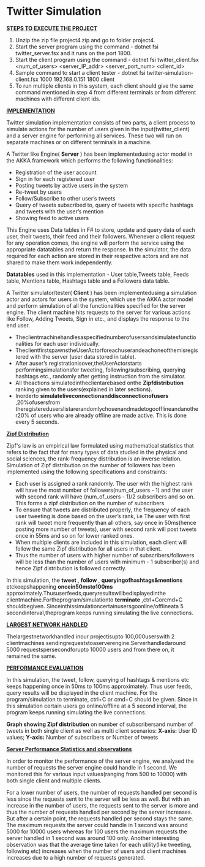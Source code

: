 # Twitter Simulation

<ins>**STEPS TO EXECUTE THE PROJECT**</ins>

1. Unzip the zip file project4.zip and go to folder project4.
2. Start the server program using the command - dotnet fsi twitter_server.fsx and it runs
    on the port 1800.
3. Start the client program using the command - dotnet fsi twitter_client.fsx
    <num_of_users> <server_IP_addr> <server_port_num> <client_id>
4. Sample command to start a client tester -
    dotnet fsi twitter-simulation-client.fsx 1000 192.168.0.151 1800 client
5. To run multiple clients in this system, each client should give the same command
    mentioned in step 4 from different terminals or from different machines with different
    client ids.

<ins>**IMPLEMENTATION**</ins>

Twitter simulation implementation consists of two parts, a client process to simulate actions
for the number of users given in the input(twitter_client) and a server engine for performing
all services. These two will run on separate machines or on different terminals in a machine.

A Twitter like Engine( **Server** ) has been implementedusing actor model in the AKKA
framework which performs the following functionalities:
* Registration of the user account
* Sign in for each registered user
* Posting tweets by active users in the system
* Re-tweet by users
* Follow/Subscribe to other user’s tweets
* Query of tweets subscribed to, query of tweets with specific hashtags and tweets with
the user’s mention
* Showing feed to active users

This Engine uses Data tables in F# to store, update and query data of each user, their tweets,
their feed and their followers. Whenever a client request for any operation comes, the engine
will perform the service using the appropriate datatables and return the response. In the
simulator, the data required for each action are stored in their respective actors and are not
shared to make them work independently.

**Datatables** used in this implementation - User table,Tweets table, Feeds table, Mentions
table, Hashtags table and a Followers data table.

A Twitter simulator/tester( **Client** ) has been implementedusing a simulation actor and actors
for users in the system, which use the AKKA actor model and perform simulation of all the
functionalities specified for the server engine. The client machine hits requests to the server
for various actions like Follow, Adding Tweets, Sign in etc., and displays the response to the
end user.
* Theclientmachinehandlesaspecifiednumberofusersandsimulatesfunctionalities
for each user individually.
* TheclientfirstspawnstheUserActorforeachuserandeachoneofthemisregistered
with the server (user data stored in table).
* After auser’s registrationisover,theUserActorstarts performingsimulationsfor
tweeting, following/subscribing, querying hashtags etc., randomly after getting
instruction from the simulator.
* All theactions simulatedintheclientarebased onthe **Zipfdistribution** ranking
given to the users(explained in later sections).
* Inorderto **simulateliveconnectionanddisconnectionofusers** ,20%ofusersfrom
theregistereduserslistarerandomlychosenandmadetogoofflineandanother20%
of users who are already offline are made active. This is done every 5 seconds.

<ins>**Zipf Distribution**</ins>

Zipf's law is an empirical law formulated using mathematical statistics that refers to the fact
that for many types of data studied in the physical and social sciences, the rank-frequency
distribution is an inverse relation.
Simulation of Zipf distribution on the number of followers has been implemented using the
following specifications and constraints:

* Each user is assigned a rank randomly. The user with the highest rank will have the
most number of followers(num_of_users - 1) and the user with second rank will have
(num_of_users - 1)/2 subscribers and so on. This forms a zipf distribution on the
number of subscribers
* To ensure that tweets are distributed properly, the frequency of each user tweeting is
done based on the user’s rank, i.e The user with first rank will tweet more frequently
than all others, say once in 50ms(hence posting more number of tweets), user with
second rank will post tweets once in 55ms and so on for lower ranked ones.
* When multiple clients are included in this simulation, each client will follow the same
Zipf distribution for all users in that client.
* Thus the number of users with higher number of subscribers/followers will be less
than the number of users with minimum - 1 subscriber(s) and hence Zipf distribution
is followed correctly.

In this simulation, the **tweet** , **follow** , **queryingofhashtags&mentions** etckeepshappening
**oncein50msto100ms** approximately.Thususerfeeds,queryresultswillbedisplayedinthe
clientmachine.Fortheprogram/simulationto **terminate** ,ctrl+Corcmd+C shouldbegiven.
Sinceinthissimulationcertainusersgoonline/offlineata 5 secondinterval,theprogram
keeps running simulating the live connections.

<ins>**LARGEST NETWORK HANDLED**</ins>

Thelargestnetworkhandled inour projectisupto 100,000userswith 2 clientmachines
sendingrequeststoaserverengine.Serverhandledaround 5000 requestspersecondforupto
10000 users and from there on, it remained the same.

<ins>**PERFORMANCE EVALUATION**</ins>

In this simulation, the tweet, follow, querying of hashtags & mentions etc keeps happening
once in 50ms to 100ms approximately. Thus user feeds, query results will be displayed in the
client machine. For the program/simulation to terminate, ctrl+C or cmd+C should be given.
Since in this simulation certain users go online/offline at a 5 second interval, the program
keeps running simulating the live connections.

**Graph showing Zipf distribution** on number of subscribersand number of tweets in both
single client as well as multi client scenarios:
**X-axis:** User ID values; **Y-axis:** Number of subscribers or Number of tweets


<ins>**Server Performance Statistics and observations**</ins>

In order to monitor the performance of the server engine, we analysed the number of requests
the server engine could handle in 1 second. We monitored this for various input
values(ranging from 500 to 10000) with both single client and multiple clients.

For a lower number of users, the number of requests handled per second is less since the
requests sent to the server will be less as well. But with an increase in the number of users,
the requests sent to the server is more and thus the number of requests handled per second by
the server increases. But after a certain point, the requests handled per second stays the same.
The maximum requests the server could handle in 1 second was around 5000 for 10000 users
whereas for 100 users the maximum requests the server handled in 1 second was around 100
only. Another interesting observation was that the average time taken for each utility(like
tweeting, following etc) increases when the number of users and client machines increases
due to a high number of requests generated.


